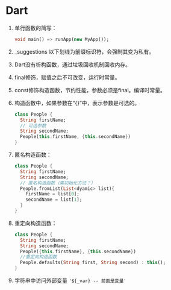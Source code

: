 # Dart

1. 单行函数的简写：

   ```dart
   void main() => runApp(new MyApp());
   ```

2. _suggestions 以下划线为前缀标识符，会强制其变为私有。

3. Dart没有析构函数，通过垃圾回收机制回收内存。

4. final修饰，赋值之后不可改变，运行时常量。

5. const修饰构造函数，节约性能，参数必须是final。编译时常量。

6. 构造函数中，如果参数在“{}”中，表示参数是可选的。

   ```dart
   class People {
     String firstName;
     // 可选参数
     String secondName;
     People(this.firstName, {this.secondName})
   }
   ```

7. 匿名构造函数：

   ```dart
   class People {
     String firstName;
     String secondName;
     // 匿名构造函数（类初始化方法？）
     People.fromList(List<dyamic> list){
       firstName = list[0];
       secondName = list[1];
     }
   }
   ```

8. 重定向构造函数：

   ```dart
   class People {
     String firstName;
     String secondName;
     People({this.firstName}, {this.secondName})
     //重定向构造函数
     People.defaults(String first, String second) : this(); 
   }
   ```

9. 字符串中访问外部变量 `'${_var} -- 前面是变量'`

